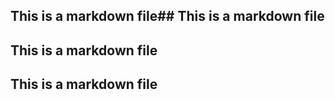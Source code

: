 ## This is a markdown file## This is a markdown file
## This is a markdown file
## This is a markdown file
